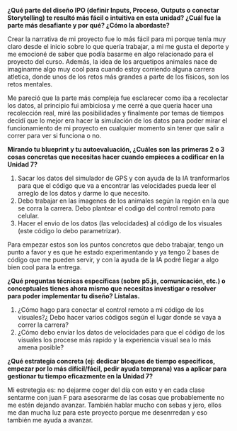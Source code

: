 **¿Qué parte del diseño IPO (definir Inputs, Proceso, Outputs o conectar Storytelling) te resultó más fácil o intuitiva en esta unidad?
¿Cuál fue la parte más desafiante y por qué? ¿Cómo la abordaste?**

Crear la narrativa de mi proyecto fue lo más fácil para mi porque tenía muy claro desde el inicio sobre lo que quería trabajar, a mi me gusta el deporte y me emocioné de saber que podía basarme en algo relacionado para el proyecto del curso. Además, la idea de los arquetipos animales nace de imaginarme algo muy cool para cuando estoy corriendo alguna carrera atletica, donde unos de los retos más grandes a parte de los físicos, son los retos mentales. 

Me pareció que la parte más compleja fue esclarecer como iba a recolectar los datos, al principio fui ambiciosa y me cerré a que queria hacer una recolección real, miré  las posibilidades y finalmente por temas de tiempos decidí que lo mejor era hacer la simulación de los datos para poder mirar el funcionamiento de mi proyecto en cualquier momento sin tener que salir a correr para ver si funciona o no.

**Mirando tu blueprint y tu autoevaluación, ¿Cuáles son las primeras 2 o 3 cosas concretas que necesitas hacer cuando empieces a codificar en la Unidad 7?**

1. Sacar los datos del simulador de GPS y con ayuda de la IA tranformarlos para que el código que va a encontrar las velocidades pueda leer el arreglo de los datos y darme lo que necesito.
2. Debo trabajar en las imagenes de los animales según la región en la que se corra la carrera. Debo plantear el codigo del control remoto para celular.
3. Hacer el envio de los datos (las velocidades) al código de los visuales (este código lo debo parametrizar).

Para empezar estos son los puntos concretos que debo trabajar, tengo un punto a favor y es que he estado experimentando y ya tengo 2 bases de código que me pueden servir, y con la ayuda de la IA podré llegar a algo bien cool para la entrega. 

**¿Qué preguntas técnicas específicas (sobre p5.js, comunicación, etc.) o conceptuales tienes ahora mismo que necesitas investigar o resolver para poder implementar tu diseño? Lístalas.**

1. ¿Cómo hago para conectar el control remoto a mi código de los visuales?¿ Debo hacer varios códigos según el lugar donde se vaya a correr la carrera?
2. ¿Cómo debo enviar los datos de velocidades para que el código de los visuales los procese más rapido y la experiencia visual sea lo más amena posible?

**¿Qué estrategia concreta (ej: dedicar bloques de tiempo específicos, empezar por lo más difícil/fácil, pedir ayuda temprana) vas a aplicar para gestionar tu tiempo eficazmente en la Unidad 7?**

Mi estretegia es: no dejarme coger del día con esto y en cada clase sentarme con juan F para asesorarme de las cosas que probablemente no me estén dejando avanzar. También hablar mucho con sebas y jero, ellos me dan mucha luz para este proyecto porque me desenrredan y eso también me ayuda a avanzar.
